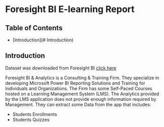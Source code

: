 # Foresight BI E-learning Report

## Table of Contents
* [Introduction](# Introduction)

## Introduction

Dataset was downloaded from Foresight BI [click here](https://docs.google.com/spreadsheets/u/0/d/1M3INoxFT5tzmjaDOS68TG4xfx7x4LERd/htmlview)

Foresight BI & Analytics is a Consulting & Training Firm. They specialize in developing Microsoft Power BI Reporting Solutions and Training for Individuals and Organizations.
The Firm has some Self-Paced Courses hosted on a Learning Management System (LMS). The Analytics provided by the LMS application does not provide enough information required by Management.
They can extract some Data from the app that includes:
* Students Enrollments
* Students Quizzes

